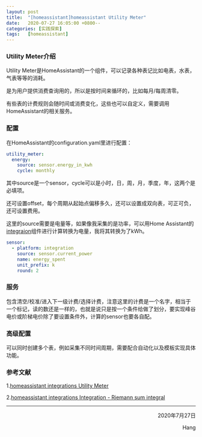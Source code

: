 ```yaml
---
layout: post
title:  "[homeassistant]homeassistant Utility Meter"
date:   2020-07-27 16:05:00 +0800--
categories: [实践探索]
tags:   [homeassistant]
---
```


### Utility Meter介绍

Utility Meter是HomeAssistant的一个组件，可以记录各种表记比如电表，水表，气表等等的消耗。

是为用户提供消费查询用的，所以是按时间来循环的，比如每月/每周清零。

有些表的计费规则会随时间或消费变化，这些也可以自定义，需要调用HomeAssistant的相关服务。

### 配置

在HomeAssistant的configuration.yaml里进行配置：

```yaml
utility_meter:
  energy:
    source: sensor.energy_in_kwh
    cycle: monthly
```

其中source是一个sensor，cycle可以是小时，日，周，月，季度，年，这两个是必填项。

还可设置offset，每个周期从起始点偏移多久，还可以设置成双向表，可正可负，还可设置费用。

这里的source需要是电量等，如果像我采集的是功率，可以用Home Assistant的[integraion](https://www.home-assistant.io/integrations/integration/)组件进行计算转换为电量，我将其转换为了kWh。

```yaml
sensor:
  - platform: integration
    source: sensor.current_power
    name: energy_spent
    unit_prefix: k
    round: 2
```

### 服务

包含清空/校准/进入下一级计费/选择计费，注意这里的计费是一个名字，相当于一个标记，读的数还是一样的，也就是说只是按一个条件给做了划分，要实现峰谷电价或阶梯电价除了要设置条件外，计算的sensor也要各自配。

### 高级配置

可以同时创建多个表，例如采集不同时间周期，需要配合自动化以及模板实现具体功能。

### 参考文献

1.[homeassistant integrations Utility Meter](https://www.home-assistant.io/integrations/utility_meter/)

2.[homeassistant integrations Integration - Riemann sum integral](https://www.home-assistant.io/integrations/integration/)

  
 
___




<p align = "right">2020年7月27日</p>
<p align = "right">Hang</p>

